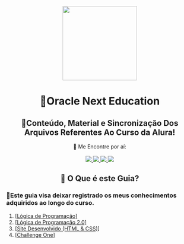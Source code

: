 <div align="middle">
<img src="https://www.alura.com.br/assets/img/alura-share.1647533642.png" width="200px" height="200px">
<div/>
  <div id='inicio'>
  
  <div align="center"/>
    
 
# 🥇**Oracle Next Education**
    
## 📖Conteúdo, Material e Sincronização Dos Arquivos Referentes Ao Curso da **Alura**!
    
 💬 Me Encontre por aí: <br/><br/>
<a href="https://www.instagram.com/matheussan_99/"><img src="https://img.shields.io/badge/-Instagram-%23E4405F?style=for-the-badge&logo=instagram&logoColor=white"> 
                  </a>
<a href="https://www.twitch.tv/god_loki_"><img src="https://img.shields.io/badge/Twitch-9146FF?style=for-the-badge&logo=twitch&logoColor=white" target="_blank">                         </a>
<a href="mailto:99matheussan@gmail.com"><img src="https://img.shields.io/badge/Gmail-D14836?style=for-the-badge&logo=gmail&logoColor=white">
                  </a>
<a href="https://www.linkedin.com/in/matheussan/"><img src="https://img.shields.io/badge/-LinkedIn-%230077B5?style=for-the-badge&logo=linkedin&logoColor=white">
                  </a>   
    
## 🚦 O Que é este Guia?

<div align="left"/>
                
 ### 🔺Este guia visa deixar registrado os meus conhecimentos adquiridos ao longo do curso.
1. <a href="https://github.com/MatheusSan99/CursoAlura/tree/master/logica_de_programacao"> [Lógica de Programação] <a/>
2. <a href="https://github.com/MatheusSan99/CursoAlura/tree/master/L%C3%B3gicadePrograma%C3%A7%C3%A3o2">[Lógica de Programação 2.0]<a/>
3. <a href="https://github.com/MatheusSan99/CursoAlura/tree/master/HTML">[Site Desenvolvido (HTML & CSS)]<a/>
4. <a href='https://github.com/MatheusSan99/Decodificador_Challenge_One'> [Challenge One] <a/>


    
